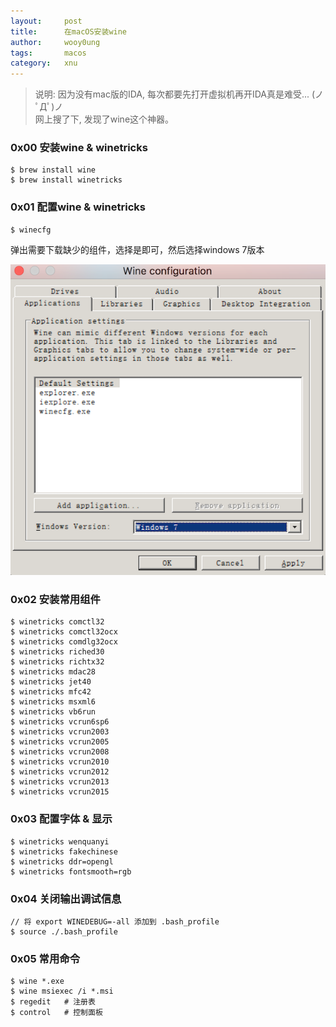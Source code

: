 ```yaml
---
layout:     post
title:      在macOS安装wine
author:     wooy0ung
tags: 		macos
category:  	xnu
---
```



>说明:
>因为没有mac版的IDA, 每次都要先打开虚拟机再开IDA真是难受... (ノ ﾟДﾟ)ノ   
>网上搜了下, 发现了wine这个神器。  
<!-- more -->


### 0x00 安装wine & winetricks

```
$ brew install wine
$ brew install winetricks
```


### 0x01 配置wine & winetricks

```
$ winecfg
```

弹出需要下载缺少的组件，选择是即可，然后选择windows 7版本

![](/assets/img/xnu/2017-06-21-macos-install-wine/0x00.png)


### 0x02 安装常用组件

```
$ winetricks comctl32
$ winetricks comctl32ocx
$ winetricks comdlg32ocx
$ winetricks riched30
$ winetricks richtx32
$ winetricks mdac28
$ winetricks jet40
$ winetricks mfc42
$ winetricks msxml6
$ winetricks vb6run
$ winetricks vcrun6sp6
$ winetricks vcrun2003
$ winetricks vcrun2005
$ winetricks vcrun2008
$ winetricks vcrun2010
$ winetricks vcrun2012
$ winetricks vcrun2013
$ winetricks vcrun2015
```


### 0x03 配置字体 & 显示

```
$ winetricks wenquanyi
$ winetricks fakechinese
$ winetricks ddr=opengl
$ winetricks fontsmooth=rgb
```


### 0x04 关闭输出调试信息

```
// 将 export WINEDEBUG=-all 添加到 .bash_profile
$ source ./.bash_profile
```


### 0x05 常用命令

```
$ wine *.exe
$ wine msiexec /i *.msi
$ regedit	# 注册表
$ control	# 控制面板
```